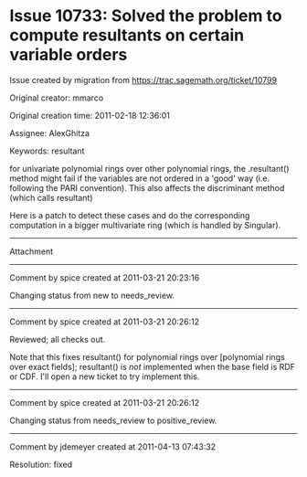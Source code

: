 # Issue 10733: Solved the problem to compute resultants on certain variable orders

Issue created by migration from https://trac.sagemath.org/ticket/10799

Original creator: mmarco

Original creation time: 2011-02-18 12:36:01

Assignee: AlexGhitza

Keywords: resultant

for univariate polynomial rings over other polynomial rings, the .resultant() method might fail if the variables are not ordered in a 'good' way (i.e. following the PARI convention). This also affects the discriminant method (which calls resultant)

Here is a patch to detect these cases and do the corresponding computation in a bigger multivariate ring (which is handled by Singular). 


---

Attachment


---

Comment by spice created at 2011-03-21 20:23:16

Changing status from new to needs_review.


---

Comment by spice created at 2011-03-21 20:26:12

Reviewed; all checks out.

Note that this fixes resultant() for polynomial rings over [polynomial rings over exact fields]; resultant() is *not* implemented when the base field is RDF or CDF. I'll open a new ticket to try implement this.


---

Comment by spice created at 2011-03-21 20:26:12

Changing status from needs_review to positive_review.


---

Comment by jdemeyer created at 2011-04-13 07:43:32

Resolution: fixed
